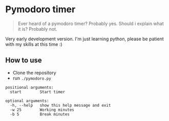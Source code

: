 # Pymodoro timer

> Ever heard of a pymodoro timer? Probably yes.
> Should i explain what it is? Probably not.

Very early development version. I'm just learning python, please be patient with my skills at this time :)

## How to use
- Clone the repository
- run `./pymodoro.py`

```
positional arguments:
  start        Start timer

optional arguments:
  -h, --help   show this help message and exit
  -w 25        Working minutes
  -b 5         Break minutes
  ```